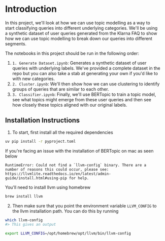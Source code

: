 # Introduction

In this project, we'll look at how we can use topic modelling as a way to start classifying queries into different underlying categories. We'll be using a synthetic dataset of user queries generated from the Klarna FAQ to show how we can use topic modelling to break down our queries into different segments.

The notebooks in this project should be run in the following order:

1. `1. Generate Dataset.ipynb`: Generates a synthetic dataset of user queries with underlying labels. We've provided a complete dataset in the repo but you can also take a stab at generating your own if you'd like to with new categories.
2. `2. Cluster.ipynb`: We'll then show how we can use clustering to identify groups of queries that are similar to each other.
3. `3. Classifier.ipynb`: Finally, we'll use BERTopic to train a topic model, see what topics might emerge from these user queries and then see how closely these topics aligned with our original labels.

## Installation Instructions

1. To start, first install all the required dependencies

```bash
uv pip install -r pyproject.toml
```

If you're facing an issue with the installation of BERTopic on mac as seen below

```
RuntimeError: Could not find a `llvm-config` binary. There are a number of reasons this could occur, please see: https://llvmlite.readthedocs.io/en/latest/admin-guide/install.html#using-pip for help.
```

You'll need to install llvm using homebrew

```bash
brew install llvm
```

2. Then make sure that you point the environment variable `LLVM_CONFIG` to the llvm installation path. You can do this by running

```bash
which llvm-config
#> This gives an output
```

```bash
export LLVM_CONFIG=/opt/homebrew/opt/llvm/bin/llvm-config
```
